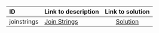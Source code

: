 | ID | Link to description | Link to solution |
|:---|:---|:---:|
| joinstrings | [Join Strings](https://open.kattis.com/problems/joinstrings) | [Solution](https://github.com/versenyi98/leetcode-solutions/tree/main/solutions/Join%20Strings)|
